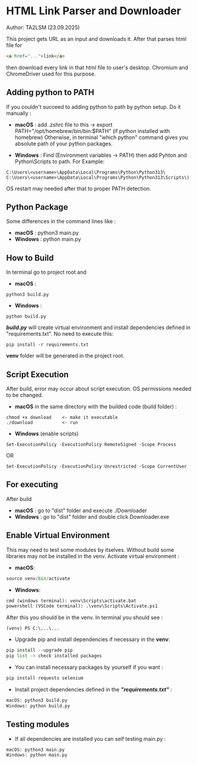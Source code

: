 # HTML Link Parser and Downloader
Author: TA2LSM (23.09.2025)

This project gets URL as an input and downloads it. After that parses html file for

```html
<a href="...">link</a>
```

then download every link in that html file to user's desktop. Chromium and ChromeDriver used for this purpose.

## Adding python to PATH
If you couldn't succeed to adding python to path by python setup. Do it manually :

+ **macOS** : add .zshrc file to this -> export PATH="/opt/homebrew/bin/bin:$PATH" (if python installed with homebrew)
Otherwise, in terminal "which python" command gives you absolute path of your python packages.

+ **Windows** : Find (Environment variables -> PATH) then add Pyhton and Python\Scripts to path. For Example: 

```
C:\Users\<username>\AppData\Local\Programs\Python\Python313\
C:\Users\<username>\AppData\Local\Programs\Python\Python313\Scripts\)
```

OS restart may needed after that to proper PATH detection.

## Python Package
Some differences in the command lines like :

+ **macOS** : python3 main.py
+ **Windows** : python main.py

## How to Build
In terminal go to project root and

+ **macOS** :
```
python3 build.py
```

+ **Windows** :
```
python build.py
```

***build.py*** will create virtual environment and install dependencies defined in "requirements.txt". No need to execute this:

```
pip install -r requirements.txt
```

**venv** folder will be generated in the project root.

## Script Execution
After build, error may occur about script execution. OS permissions needed to be changed.

+ **macOS** in the same directory with the builded code (build folder) :
```
chmod +x download    <- make it executable
./download           <- run
```

+ **Windows** (enable scripts)
```
Set-ExecutionPolicy -ExecutionPolicy RemoteSigned -Scope Process
```
OR 
```
Set-ExecutionPolicy -ExecutionPolicy Unrestricted -Scope CurrentUser
```

## For executing
After build
+ **macOS** : go to "dist" folder and execute ./Downloader 
+ **Windows** : go to "dist" folder and double click Downloader.exe

## Enable Virtual Environment
This may need to test some modules by itselves. Without build some libraries may not be installed in the venv. Activate virtual environment :

+ **macOS**:
```python
source venv/bin/activate
```

+ **Windows**:
```python
cmd (windows terminal): venv\Scripts\activate.bat
powershell (VSCode terminal): .\venv\Scripts\Activate.ps1
```

After this you should be in the venv. In terminal you should see :
```
(venv) PS C:\...\...
```

* Upgrade pip and install dependencies if necessary in the **venv**:
```python
pip install --upgrade pip
pip list -> check installed packages
```

* You can install necessary packages by yourself if you want :
```python
pip install requests selenium 
```

* Install project dependencies defined in the ***"requirements.txt"*** :
```python
macOS: python3 build.py
Windows: python build.py
```
## Testing modules
* If all dependencies are installed you can self testing main.py :
```python
macOS: python3 main.py
Windows: python main.py
```